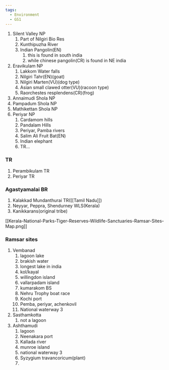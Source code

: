 ```yaml
---
tags:
  - Environment
  - GS1
---
```

1. Silent Valley NP
	1. Part of Nilgiri Bio Res
	2. Kunthipuzha River
	3. Indian Pangolin(EN)
		1. this is found in south india
		2. while chinese pangolin(CR) is found in NE india
2. Eravikulam NP
	1. Lakkom Water falls
	2. Nilgiri Tahr(EN)(goat)
	3. Nilgiri Marten(VU)(dog type)
	4. Asian small clawed otter(VU)(racoon type)
	5. Raorchestes resplendens(CR)(frog)
3. Annaimudi Shola NP
4. Pampadum Shola NP
5. Mathikettan Shola NP
6. Periyar NP
	1. Cardamom hills
	2. Pandalam Hills
	3. Periyar, Pamba rivers
	4. Salim Ali Fruit Bat(EN)
	5. Indian elephant
	6. TR...

### TR 
1. Perambikulam TR
2. Periyar TR

### Agastyamalai BR
1. Kalakkad Mundanthurai TR([[Tamil Nadu]])
2. Neyyar, Peppra, Shendurney WLS(Kerala)
3. Kanikkarans(original tribe)

[[Kerala-National-Parks-Tiger-Reserves-Wildlife-Sanctuaries-Ramsar-Sites-Map.png]]

### Ramsar sites
1. Vembanad
	1. lagoon lake
	2. brakish water
	3. longest lake in india
	4. kol/kayal
	5. willingdon island
	6. vallarpadam island
	7. kumarakom BS
	8. Nehru Trophy boat race
	9. Kochi port
	10. Pemba, periyar, achenkovil
	11. National waterway 3
2. Sasthamkotta
	1. not a lagoon
3. Ashthamudi
	1. lagoon
	2. Neenakara port
	3. Kallada river
	4. munroe  island
	5. national waterway 3
	6. Syzygium travancoricum(plant)
	7. 